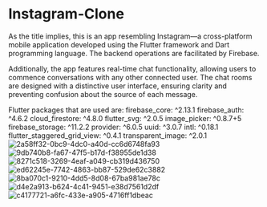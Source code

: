 # Instagram-Clone
 As the title implies, this is an app resembling Instagram—a cross-platform mobile application developed using the Flutter framework and Dart programming language. The backend operations are facilitated by Firebase.
 
 Additionally, the app features real-time chat functionality, allowing users to commence conversations with any other connected user. The chat rooms are designed with a distinctive user interface, ensuring clarity and preventing confusion about the source of each message.

 Flutter packages that are used are: 
  firebase_core: ^2.13.1
  firebase_auth: ^4.6.2
  cloud_firestore: ^4.8.0
  flutter_svg: ^2.0.5
  image_picker: ^0.8.7+5
  firebase_storage: ^11.2.2
  provider: ^6.0.5
  uuid: ^3.0.7
  intl: ^0.18.1
  flutter_staggered_grid_view: ^0.4.1
  transparent_image: ^2.0.1
![2a58ff32-0bc9-4dc0-a40d-cc6d6748fa93](https://github.com/Dhruv-1312/Instagram-Clone/assets/117975448/b268931f-2056-4038-a11a-801fc39d75cf)
![9db740b8-fa67-47f5-b17d-f38955de1d38](https://github.com/Dhruv-1312/Instagram-Clone/assets/117975448/81829dad-e02a-4b33-9439-4816ca844cca)
![8271c518-3269-4eaf-a049-cb319d436750](https://github.com/Dhruv-1312/Instagram-Clone/assets/117975448/83d0e0c8-ace8-4899-916b-7a901230af63)
![ed62245e-7742-4863-bb87-529de62c3882](https://github.com/Dhruv-1312/Instagram-Clone/assets/117975448/6a7227b3-cb9a-4031-a7ac-77e2b283b42f)
![8ba070c1-9210-4dd5-8d08-67ba981ae78c](https://github.com/Dhruv-1312/Instagram-Clone/assets/117975448/b2b8de23-4f6a-4d0e-a3d8-66043dedb6ea)![d4e2a913-b624-4c41-9451-e38d7561d2df](https://github.com/Dhruv-1312/Instagram-Clone/assets/117975448/6d79d9b2-669e-4d3d-b2f6-014472c284b0)
![c4177721-a6fc-433e-a905-4716ff1dbeac](https://github.com/Dhruv-1312/Instagram-Clone/assets/117975448/9fd649ff-29a8-4b1f-b5bf-310d34255485)


